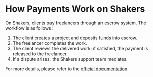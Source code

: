 # How Payments Work on Shakers

On Shakers, clients pay freelancers through an escrow system. The workflow is as follows:

1. The client creates a project and deposits funds into escrow.
2. The freelancer completes the work.
3. The client reviews the delivered work; if satisfied, the payment is released to the freelancer.
4. If a dispute arises, the Shakers support team mediates.

For more details, please refer to the [official documentation](https://example.com/shakers/payments).
